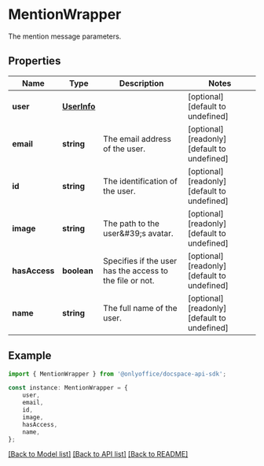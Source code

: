 # MentionWrapper

The mention message parameters.

## Properties

Name | Type | Description | Notes
------------ | ------------- | ------------- | -------------
**user** | [**UserInfo**](UserInfo.md) |  | [optional] [default to undefined]
**email** | **string** | The email address of the user. | [optional] [readonly] [default to undefined]
**id** | **string** | The identification of the user. | [optional] [readonly] [default to undefined]
**image** | **string** | The path to the user\&#39;s avatar. | [optional] [readonly] [default to undefined]
**hasAccess** | **boolean** | Specifies if the user has the access to the file or not. | [optional] [readonly] [default to undefined]
**name** | **string** | The full name of the user. | [optional] [readonly] [default to undefined]

## Example

```typescript
import { MentionWrapper } from '@onlyoffice/docspace-api-sdk';

const instance: MentionWrapper = {
    user,
    email,
    id,
    image,
    hasAccess,
    name,
};
```

[[Back to Model list]](../README.md#documentation-for-models) [[Back to API list]](../README.md#documentation-for-api-endpoints) [[Back to README]](../README.md)
